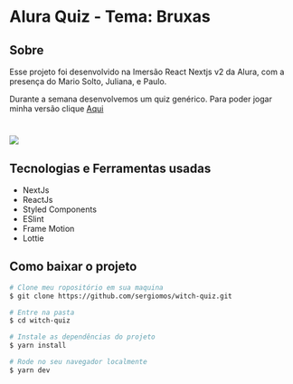 # Alura Quiz - Tema: Bruxas

## Sobre

Esse projeto foi desenvolvido na Imersão React Nextjs v2 da Alura, com a presença do Mario Solto, Juliana, e Paulo.

Durante a semana desenvolvemos um quiz genérico. Para poder jogar minha versão clique [Aqui](https://witchquiz.sergiomos.vercel.app/)


<h1>
<img src="https://ik.imagekit.io/sergiomos/ezgif.com-gif-maker__1__xwRpLGFJw.gif">
</h1>

## Tecnologias e Ferramentas usadas
- NextJs
- ReactJs
- Styled Components
- ESlint
- Frame Motion
- Lottie

## Como baixar o projeto

```bash
# Clone meu ropositório em sua maquina
$ git clone https://github.com/sergiomos/witch-quiz.git

# Entre na pasta
$ cd witch-quiz

# Instale as dependências do projeto
$ yarn install

# Rode no seu navegador localmente
$ yarn dev
```